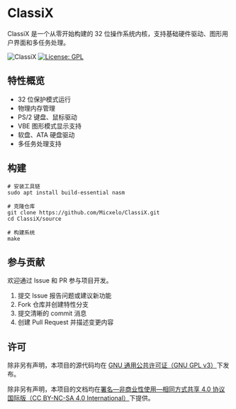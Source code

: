 # ClassiX

ClassiX 是一个从零开始构建的 32 位操作系统内核，支持基础硬件驱动、图形用户界面和多任务处理。

![ClassiX](https://img.shields.io/badge/OS-ClassiX-blue?style=flat-square)
[![License: GPL](https://img.shields.io/badge/License-GPL-yellow?style=flat-square)](https://www.gnu.org/licenses/gpl-3.0.txt)

## 特性概览

- 32 位保护模式运行
- 物理内存管理
- PS/2 键盘、鼠标驱动
- VBE 图形模式显示支持
- 软盘、ATA 硬盘驱动
- 多任务处理支持

## 构建

```shell
# 安装工具链
sudo apt install build-essential nasm

# 克隆仓库
git clone https://github.com/Micxelo/ClassiX.git
cd ClassiX/source

# 构建系统
make
```

## 参与贡献

欢迎通过 Issue 和 PR 参与项目开发。

1. 提交 Issue 报告问题或建议新功能
2. Fork 仓库并创建特性分支
3. 提交清晰的 commit 消息
4. 创建 Pull Request 并描述变更内容

## 许可

除非另有声明，本项目的源代码均在 [GNU 通用公共许可证（GNU GPL v3）](https://www.gnu.org/licenses/gpl-3.0.txt)下发布。

除非另有声明，本项目的文档均在[署名—非商业性使用—相同方式共享 4.0 协议国际版（CC BY-NC-SA 4.0 International）](https://creativecommons.org/licenses/by-nc-sa/4.0/)下提供。
